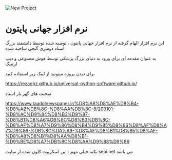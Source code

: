 ![New Project](https://github.com/rezaghz/universal-python-software.github.io/assets/36597017/3475be8c-520f-46d9-9b5d-952fa729caed)

# نرم افزار جهانی پایتون

این نرم افزار الهام گرفته از نرم افزار جهانی پایتون ، توصیه شده توسط دانشمند بزرگ استاد دومیری گنجی ساخته شده 

به عنوان مقدمه ای برای ورود به دنیای بزرگ پزشکی توسط هوش مصنوعی و دیپ لرنینگ 

برای دیدن پروژه میتونید از لینک زیر استفاده کنید 

https://rezaghz.github.io/universal-python-software.github.io/


صحبت های گهر بار استاد


https://www.taadolnewspaper.ir/%D8%A8%D8%AE%D8%B4-%D8%A2%DB%8C-%D8%AA%DB%8C-8/203101-%D8%AC%D9%84%D8%B3%D9%87-%D8%B1%D8%A6%DB%8C%D8%B3%DB%8C-%D8%AF%D8%A7%D9%86%D8%B4%D9%85%D9%86%D8%AF%D8%A7%D9%86-%DB%8C%DA%A9-%D8%AF%D8%B1%D8%B5%D8%AF-%D8%A8%D8%B1%D8%AA%D8%B1-%D9%BE%D8%A7%DB%8C%D8%AA%D9%88%D9%86



نکته خیلی مهم : این اسکریپت کلون شده از سایت seoi.net می باشد

